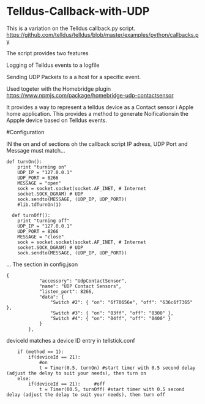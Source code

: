 # Telldus-Callback-with-UDP
This is a variation on the Telldus callback.py script. 
https://github.com/telldus/telldus/blob/master/examples/python/callbacks.py

The script provides two features

Logging of Telldus events to a logfile

Sending UDP Packets to a a host for a specific event.

Used togeter with the Homebridge plugin
https://www.npmjs.com/package/homebridge-udp-contactsensor

It provides a way to represent a telldus device as a Contact sensor i Apple home application. 
This provides a method to generate Noificationsin the Appple device based on Telldus events.

#Configuration

IN the on and of sections oh the callback script IP adress, UDP Port and Message must match...
```
def turnOn():
	print "turning on"
	UDP_IP = "127.0.0.1"
	UDP_PORT = 8266
	MESSAGE = "open"	
	sock = socket.socket(socket.AF_INET, # Internet
    socket.SOCK_DGRAM) # UDP
	sock.sendto(MESSAGE, (UDP_IP, UDP_PORT))
	#lib.tdTurnOn(1)
  
  def turnOff():
	print "turning off"
	UDP_IP = "127.0.0.1"
	UDP_PORT = 8266
	MESSAGE = "close"	
	sock = socket.socket(socket.AF_INET, # Internet
    socket.SOCK_DGRAM) # UDP
	sock.sendto(MESSAGE, (UDP_IP, UDP_PORT))
```
  ... The section in config.json 
```
{
            "accessory": "UdpContactSensor",
            "name": "UDP Contact Sensors",
            "listen_port": 8266,
            "data": {
                "Switch #2": { "on": "6f70656e", "off": "636c6f7365" },
                "Switch #3": { "on": "03ff", "off": "0300" },
                "Switch #4": { "on": "04ff", "off": "0400" }
            }
        },
```
deviceId matches a device ID entry in tellstick.conf  
```
	if (method == 1):
		if(deviceId == 21):
			#on
			t = Timer(0.5, turnOn) #start timer with 0.5 second delay (adjust the delay to suit your needs), then turn on
	else:
		if(deviceId == 21):		#off
			t = Timer(00.5, turnOff) #start timer with 0.5 second delay (adjust the delay to suit your needs), then turn off
  
```



